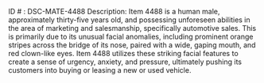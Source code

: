 ID # : DSC-MATE-4488
Description: Item 4488 is a human male, approximately thirty-five years old, and possessing unforeseen abilities in the area of marketing and salesmanship, specifically automotive sales. This is primarily due to its unusual facial anomalies, including prominent orange stripes across the bridge of its nose, paired with a wide, gaping mouth, and red clown-like eyes. Item 4488 utilizes these striking facial features to create a sense of urgency, anxiety, and pressure, ultimately pushing its customers into buying or leasing a new or used vehicle.